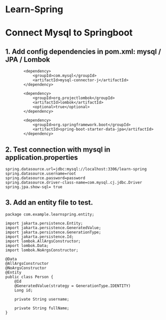 # Learn-Spring

# Connect Mysql to Springboot 

## 1. Add config dependencies in pom.xml: mysql / JPA / Lombok
```
		<dependency>
			<groupId>com.mysql</groupId>
			<artifactId>mysql-connector-j</artifactId>
		</dependency>

		<dependency>
			<groupId>org.projectlombok</groupId>
			<artifactId>lombok</artifactId>
			<optional>true</optional>
		</dependency>

		<dependency>
			<groupId>org.springframework.boot</groupId>
			<artifactId>spring-boot-starter-data-jpa</artifactId>
		</dependency>
```

## 2. Test connection with mysql in application.properties

```spring.jpa.hibernate.ddl-auto=update
spring.datasource.url=jdbc:mysql://localhost:3306/learn-spring
spring.datasource.username=root
spring.datasource.password=password
spring.datasource.driver-class-name=com.mysql.cj.jdbc.Driver
spring.jpa.show-sql= true 
```

## 3. Add an entity file to test.

```
package com.example.learnspring.entity;

import jakarta.persistence.Entity;
import jakarta.persistence.GeneratedValue;
import jakarta.persistence.GenerationType;
import jakarta.persistence.Id;
import lombok.AllArgsConstructor;
import lombok.Data;
import lombok.NoArgsConstructor;

@Data
@AllArgsConstructor
@NoArgsConstructor
@Entity
public class Person {
    @Id
    @GeneratedValue(strategy = GenerationType.IDENTITY)
    Long id;

    private String username;

    private String fullName;
}



```
